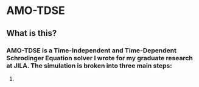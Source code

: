 # AMO-TDSE

## What is this?

### AMO-TDSE is a Time-Independent and Time-Dependent Schrodinger Equation solver I wrote for my graduate research at JILA. The simulation is broken into three main steps:
1. 
